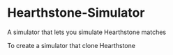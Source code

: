 # Hearthstone-Simulator
A simulator that lets you simulate Hearthstone matches

To create a simulator that clone Hearthstone